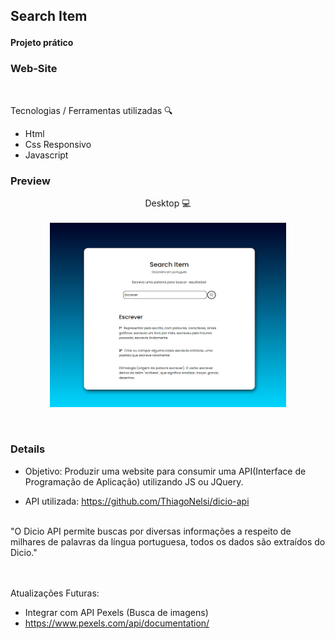 ## <p>Search Item</p>

<strong>Projeto prático</strong>
### Web-Site</p>
<br>

Tecnologias / Ferramentas utilizadas 🔍
<ul>
  <li>Html</li>
  <li>Css Responsivo</li>
  <li>Javascript</li>
</ul>

### Preview
<p align="center">
  Desktop 💻
  <br><br>
  <img src="./img_previewDeskUpdated.png" width="75%">
</p>
<br>

### Details

- Objetivo: Produzir uma website para consumir uma API(Interface de Programação de Aplicação) utilizando JS ou JQuery.

- API utilizada: https://github.com/ThiagoNelsi/dicio-api
<br>
"O Dicio API permite buscas por diversas informações a respeito de milhares de palavras da língua portuguesa, todos os dados são extraídos do Dicio."

<br><br>
Atualizações Futuras:
  - Integrar com API Pexels (Busca de imagens)
  - https://www.pexels.com/api/documentation/
